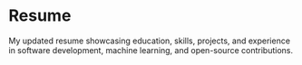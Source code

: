 # Resume
My updated resume showcasing education, skills, projects, and experience in software development, machine learning, and open-source contributions.
